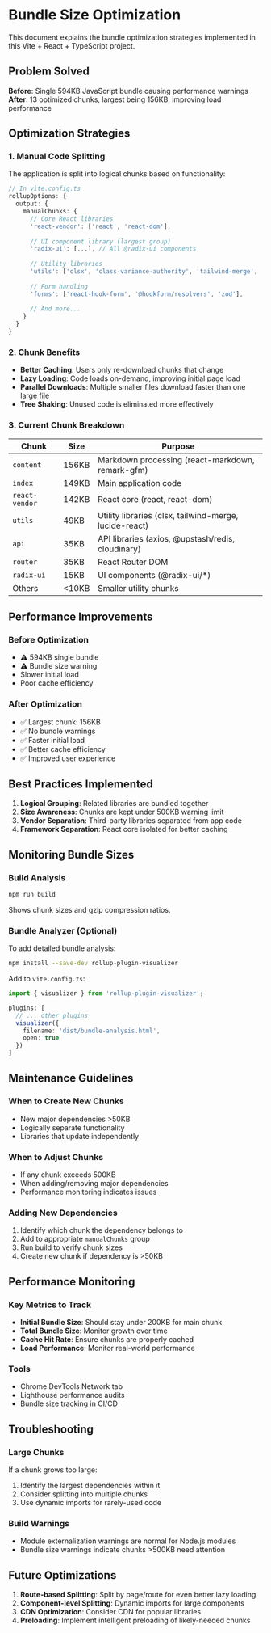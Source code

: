 # Bundle Size Optimization

This document explains the bundle optimization strategies implemented in this Vite + React + TypeScript project.

## Problem Solved

**Before**: Single 594KB JavaScript bundle causing performance warnings  
**After**: 13 optimized chunks, largest being 156KB, improving load performance

## Optimization Strategies

### 1. Manual Code Splitting

The application is split into logical chunks based on functionality:

```typescript
// In vite.config.ts
rollupOptions: {
  output: {
    manualChunks: {
      // Core React libraries
      'react-vendor': ['react', 'react-dom'],
      
      // UI component library (largest group)
      'radix-ui': [...], // All @radix-ui components
      
      // Utility libraries
      'utils': ['clsx', 'class-variance-authority', 'tailwind-merge', ...],
      
      // Form handling
      'forms': ['react-hook-form', '@hookform/resolvers', 'zod'],
      
      // And more...
    }
  }
}
```

### 2. Chunk Benefits

- **Better Caching**: Users only re-download chunks that change
- **Lazy Loading**: Code loads on-demand, improving initial page load
- **Parallel Downloads**: Multiple smaller files download faster than one large file
- **Tree Shaking**: Unused code is eliminated more effectively

### 3. Current Chunk Breakdown

| Chunk | Size | Purpose |
|-------|------|---------|
| `content` | 156KB | Markdown processing (react-markdown, remark-gfm) |
| `index` | 149KB | Main application code |
| `react-vendor` | 142KB | React core (react, react-dom) |
| `utils` | 49KB | Utility libraries (clsx, tailwind-merge, lucide-react) |
| `api` | 35KB | API libraries (axios, @upstash/redis, cloudinary) |
| `router` | 35KB | React Router DOM |
| `radix-ui` | 15KB | UI components (@radix-ui/*) |
| Others | <10KB | Smaller utility chunks |

## Performance Improvements

### Before Optimization
- ⚠️ 594KB single bundle
- ⚠️ Bundle size warning
- Slower initial load
- Poor cache efficiency

### After Optimization
- ✅ Largest chunk: 156KB
- ✅ No bundle warnings
- ✅ Faster initial load
- ✅ Better cache efficiency
- ✅ Improved user experience

## Best Practices Implemented

1. **Logical Grouping**: Related libraries are bundled together
2. **Size Awareness**: Chunks are kept under 500KB warning limit
3. **Vendor Separation**: Third-party libraries separated from app code
4. **Framework Separation**: React core isolated for better caching

## Monitoring Bundle Sizes

### Build Analysis
```bash
npm run build
```
Shows chunk sizes and gzip compression ratios.

### Bundle Analyzer (Optional)
To add detailed bundle analysis:

```bash
npm install --save-dev rollup-plugin-visualizer
```

Add to `vite.config.ts`:
```typescript
import { visualizer } from 'rollup-plugin-visualizer';

plugins: [
  // ... other plugins
  visualizer({
    filename: 'dist/bundle-analysis.html',
    open: true
  })
]
```

## Maintenance Guidelines

### When to Create New Chunks
- New major dependencies >50KB
- Logically separate functionality
- Libraries that update independently

### When to Adjust Chunks
- If any chunk exceeds 500KB
- When adding/removing major dependencies
- Performance monitoring indicates issues

### Adding New Dependencies
1. Identify which chunk the dependency belongs to
2. Add to appropriate `manualChunks` group
3. Run build to verify chunk sizes
4. Create new chunk if dependency is >50KB

## Performance Monitoring

### Key Metrics to Track
- **Initial Bundle Size**: Should stay under 200KB for main chunk
- **Total Bundle Size**: Monitor growth over time
- **Cache Hit Rate**: Ensure chunks are properly cached
- **Load Performance**: Monitor real-world performance

### Tools
- Chrome DevTools Network tab
- Lighthouse performance audits
- Bundle size tracking in CI/CD

## Troubleshooting

### Large Chunks
If a chunk grows too large:
1. Identify the largest dependencies within it
2. Consider splitting into multiple chunks
3. Use dynamic imports for rarely-used code

### Build Warnings
- Module externalization warnings are normal for Node.js modules
- Bundle size warnings indicate chunks >500KB need attention

## Future Optimizations

1. **Route-based Splitting**: Split by page/route for even better lazy loading
2. **Component-level Splitting**: Dynamic imports for large components
3. **CDN Optimization**: Consider CDN for popular libraries
4. **Preloading**: Implement intelligent preloading of likely-needed chunks
